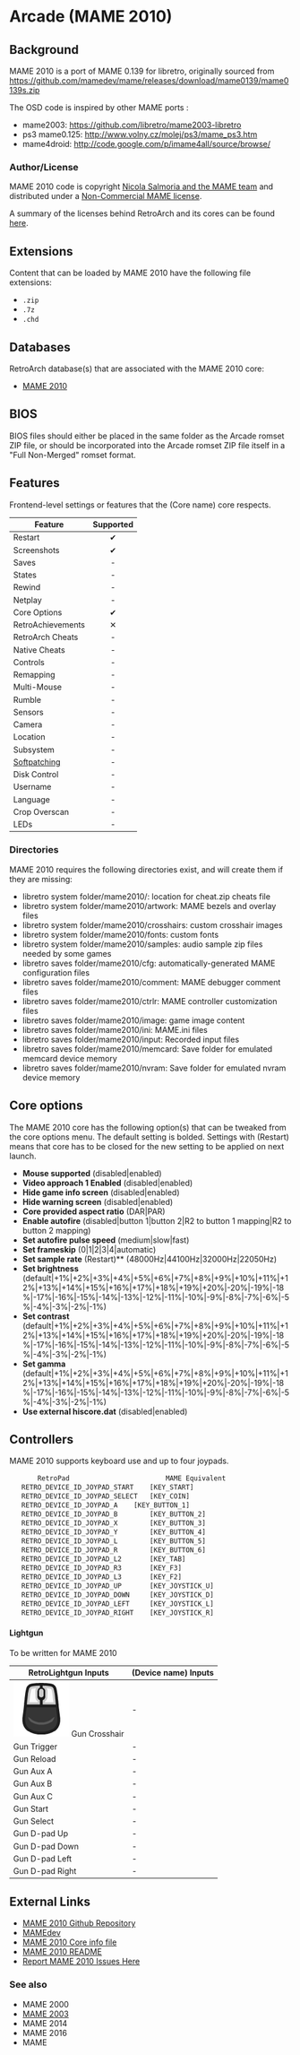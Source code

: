 # Arcade (MAME 2010)

## Background

MAME 2010 is a port of MAME 0.139 for libretro, originally sourced from https://github.com/mamedev/mame/releases/download/mame0139/mame0139s.zip

The OSD code is inspired by other MAME ports :

- mame2003: https://github.com/libretro/mame2003-libretro
- ps3 mame0.125: http://www.volny.cz/molej/ps3/mame_ps3.htm
- mame4droid: http://code.google.com/p/imame4all/source/browse/

### Author/License

MAME 2010 code is copyright [Nicola Salmoria and the MAME team](http://mamedev.org/) and distributed under a [Non-Commercial MAME license](https://raw.githubusercontent.com/libretro/mame2010-libretro/master/docs/license.txt).

A summary of the licenses behind RetroArch and its cores can be found [here](../development/licenses.md).

## Extensions

Content that can be loaded by MAME 2010 have the following file extensions:

- `.zip`
- `.7z`
- `.chd`

## Databases

RetroArch database(s) that are associated with the MAME 2010 core:

- [MAME 2010](https://github.com/libretro/libretro-database/blob/master/rdb/MAME%202010.rdb?raw=true)

## BIOS

BIOS files should either be placed in the same folder as the Arcade romset ZIP file, or should be incorporated into the Arcade romset ZIP file itself in a "Full Non-Merged" romset format.

## Features

Frontend-level settings or features that the (Core name) core respects.

| Feature           | Supported |
|-------------------|:---------:|
| Restart           | ✔         |
| Screenshots       | ✔         |
| Saves             | -         |
| States            | -         |
| Rewind            | -         |
| Netplay           | -         |
| Core Options      | ✔         |
| RetroAchievements | ✕         |
| RetroArch Cheats  | -         |
| Native Cheats     | -         |
| Controls          | -         |
| Remapping         | -         |
| Multi-Mouse       | -         |
| Rumble            | -         |
| Sensors           | -         |
| Camera            | -         |
| Location          | -         |
| Subsystem         | -         |
| [Softpatching](../guides/softpatching.md) | -         |
| Disk Control      | -         |
| Username          | -         |
| Language          | -         |
| Crop Overscan     | -         |
| LEDs              | -         |


### Directories

MAME 2010 requires the following directories exist, and will create them if they are missing:

- libretro system folder/mame2010/: location for cheat.zip cheats file
- libretro system folder/mame2010/artwork: MAME bezels and overlay files
- libretro system folder/mame2010/crosshairs: custom crosshair images
- libretro system folder/mame2010/fonts: custom fonts
- libretro system folder/mame2010/samples: audio sample zip files needed by some games
- libretro saves folder/mame2010/cfg: automatically-generated MAME configuration files
- libretro saves folder/mame2010/comment: MAME debugger comment files
- libretro saves folder/mame2010/ctrlr: MAME controller customization files
- libretro saves folder/mame2010/image: game image content
- libretro saves folder/mame2010/ini: MAME.ini files
- libretro saves folder/mame2010/input: Recorded input files
- libretro saves folder/mame2010/memcard: Save folder for emulated memcard device memory
- libretro saves folder/mame2010/nvram: Save folder for emulated nvram device memory


## Core options

The MAME 2010 core has the following option(s) that can be tweaked from the core options menu. The default setting is bolded. Settings with (Restart) means that core has to be closed for the new setting to be applied on next launch.

- **Mouse supported** (disabled|enabled)
- **Video approach 1 Enabled** (disabled|enabled)
- **Hide game info screen** (disabled|enabled)
- **Hide warning screen** (disabled|enabled)
- **Core provided aspect ratio** (DAR|PAR)
- **Enable autofire** (disabled|button 1|button 2|R2 to button 1 mapping|R2 to button 2 mapping)
- **Set autofire pulse speed** (medium|slow|fast)
- **Set frameskip** (0|1|2|3|4|automatic)
- **Set sample rate** (Restart)** (48000Hz|44100Hz|32000Hz|22050Hz)
- **Set brightness** (default|+1%|+2%|+3%|+4%|+5%|+6%|+7%|+8%|+9%|+10%|+11%|+12%|+13%|+14%|+15%|+16%|+17%|+18%|+19%|+20%|-20%|-19%|-18%|-17%|-16%|-15%|-14%|-13%|-12%|-11%|-10%|-9%|-8%|-7%|-6%|-5%|-4%|-3%|-2%|-1%)
- **Set contrast** (default|+1%|+2%|+3%|+4%|+5%|+6%|+7%|+8%|+9%|+10%|+11%|+12%|+13%|+14%|+15%|+16%|+17%|+18%|+19%|+20%|-20%|-19%|-18%|-17%|-16%|-15%|-14%|-13%|-12%|-11%|-10%|-9%|-8%|-7%|-6%|-5%|-4%|-3%|-2%|-1%)
- **Set gamma** (default|+1%|+2%|+3%|+4%|+5%|+6%|+7%|+8%|+9%|+10%|+11%|+12%|+13%|+14%|+15%|+16%|+17%|+18%|+19%|+20%|-20%|-19%|-18%|-17%|-16%|-15%|-14%|-13%|-12%|-11%|-10%|-9%|-8%|-7%|-6%|-5%|-4%|-3%|-2%|-1%)
- **Use external hiscore.dat** (disabled|enabled)


## Controllers

MAME 2010 supports keyboard use and up to four joypads.


           RetroPad                        MAME Equivalent
	   RETRO_DEVICE_ID_JOYPAD_START    [KEY_START]
	   RETRO_DEVICE_ID_JOYPAD_SELECT   [KEY_COIN]
  	   RETRO_DEVICE_ID_JOYPAD_A	   [KEY_BUTTON_1]
	   RETRO_DEVICE_ID_JOYPAD_B        [KEY_BUTTON_2]
	   RETRO_DEVICE_ID_JOYPAD_X        [KEY_BUTTON_3]
	   RETRO_DEVICE_ID_JOYPAD_Y        [KEY_BUTTON_4]
	   RETRO_DEVICE_ID_JOYPAD_L        [KEY_BUTTON_5]
	   RETRO_DEVICE_ID_JOYPAD_R        [KEY_BUTTON_6]
	   RETRO_DEVICE_ID_JOYPAD_L2       [KEY_TAB]
	   RETRO_DEVICE_ID_JOYPAD_R3       [KEY_F3]
	   RETRO_DEVICE_ID_JOYPAD_L3       [KEY_F2]
	   RETRO_DEVICE_ID_JOYPAD_UP       [KEY_JOYSTICK_U]
	   RETRO_DEVICE_ID_JOYPAD_DOWN     [KEY_JOYSTICK_D]
	   RETRO_DEVICE_ID_JOYPAD_LEFT     [KEY_JOYSTICK_L]
	   RETRO_DEVICE_ID_JOYPAD_RIGHT    [KEY_JOYSTICK_R]

#### Lightgun

To be written for MAME 2010

| RetroLightgun Inputs                                   | (Device name) Inputs      |
|--------------------------------------------------------|---------------------------|
| ![](../image/retromouse/retro_mouse.png) Gun Crosshair | -                         |
| Gun Trigger                                            | -                         |
| Gun Reload                                             | -                         |
| Gun Aux A                                              | -                         |
| Gun Aux B                                              | -                         |
| Gun Aux C                                              | -                         |
| Gun Start                                              | -                         |
| Gun Select                                             | -                         |
| Gun D-pad Up                                           | -                         |
| Gun D-pad Down                                         | -                         |
| Gun D-pad Left                                         | -                         |
| Gun D-pad Right                                        | -                         |


## External Links

- [MAME 2010 Github Repository](https://github.com/libretro/mame2010-libretro)
- [MAMEdev](http://mamedev.org/)
- [MAME 2010 Core info file](https://github.com/libretro/libretro-super/blob/master/dist/info/mame2010_libretro.info)
- [MAME 2010 README](https://github.com/libretro/mame2010-libretro/blob/master/README.md)
- [Report MAME 2010 Issues Here](https://github.com/libretro/mame2010-libretro/issues)

### See also

- MAME 2000
- [MAME 2003](mame_2003.md)
- MAME 2014
- MAME 2016
- MAME
